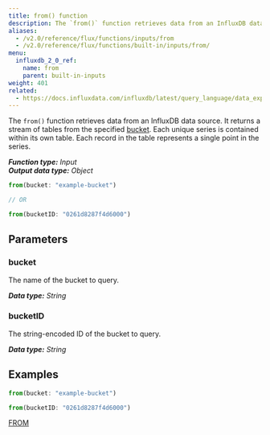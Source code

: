 ```yaml
---
title: from() function
description: The `from()` function retrieves data from an InfluxDB data source.
aliases:
  - /v2.0/reference/flux/functions/inputs/from
  - /v2.0/reference/flux/functions/built-in/inputs/from/
menu:
  influxdb_2_0_ref:
    name: from
    parent: built-in-inputs
weight: 401
related:
  - https://docs.influxdata.com/influxdb/latest/query_language/data_exploration/#from-clause, InfluxQL - FROM
---
```


The `from()` function retrieves data from an InfluxDB data source.
It returns a stream of tables from the specified [bucket](#parameters).
Each unique series is contained within its own table.
Each record in the table represents a single point in the series.

_**Function type:** Input_  
_**Output data type:** Object_

```js
from(bucket: "example-bucket")

// OR

from(bucketID: "0261d8287f4d6000")
```

## Parameters

### bucket
The name of the bucket to query.

_**Data type:** String_

### bucketID
The string-encoded ID of the bucket to query.

_**Data type:** String_

## Examples
```js
from(bucket: "example-bucket")
```
```js
from(bucketID: "0261d8287f4d6000")
```
[FROM]()

